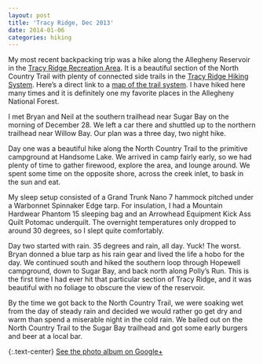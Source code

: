 ```yaml
---
layout: post
title: 'Tracy Ridge, Dec 2013'
date: 2014-01-06
categories: hiking
---
```


My most recent backpacking trip was a hike along the Allegheny Reservoir
in the [Tracy Ridge Recreation Area](http://www.fs.usda.gov/recarea/allegheny/recreation/recarea/?recid=6137&actid=51).
It is a beautiful section of the North Country Trail with plenty of
connected side trails in the [Tracy Ridge Hiking System](http://www.fs.usda.gov/recarea/allegheny/recreation/hiking/recarea/?recid=6138&actid=51).
Here’s a direct link to a [map of the trail system](http://www.fs.usda.gov/Internet/FSE_DOCUMENTS/stelprdb5107583.pdf).
I have hiked here many times and it is definitely one my favorite places in
the Allegheny National Forest.

I met Bryan and Neil at the southern trailhead near Sugar Bay on the morning
of December 28. We left a car there and shuttled up to the northern
trailhead near Willow Bay. Our plan was a three day, two night hike.

Day one was a beautiful hike along the North Country Trail to the primitive
campground at Handsome Lake. We arrived in camp fairly early, so we had
plenty of time to gather firewood, explore the area, and lounge around. We
spent some time on the opposite shore, across the creek inlet, to bask in
the sun and eat.

My sleep setup consisted of a Grand Trunk Nano 7 hammock pitched under a
Warbonnet Spinnaker Edge tarp. For insulation, I had a Mountain Hardwear
Phantom 15 sleeping bag and an Arrowhead Equipment Kick Ass Quilt Potomac
underquilt. The overnight temperatures only dropped to around 30 degrees,
so I slept quite comfortably.

Day two started with rain. 35 degrees and rain, all day. Yuck! The worst.
Bryan donned a blue tarp as his rain gear and lived the life a hobo for the
day. We continued south and hiked the southern loop through Hopewell
campground, down to Sugar Bay, and back north along Polly’s Run. This is
the first time I had ever hit that particular section of Tracy Ridge, and
it was beautiful with no foliage to obscure the view of the reservoir.

By the time we got back to the North Country Trail, we were soaking wet from
the day of steady rain and decided we would rather go get dry and warm than
spend a miserable night in the cold rain. We bailed out on the North Country
Trail to the Sugar Bay trailhead and got some early burgers and beer at a
local bar.

{:.text-center}
[See the photo album on Google+](https://plus.google.com/photos/+DavidWagner86/albums/6014977808189790353)
